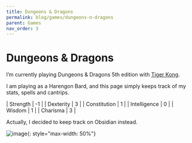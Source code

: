 ```yaml
---
title: Dungeons & Dragons
permalink: blog/games/dungeons-n-dragons
parent: Games
nav_order: 3
---
```

# Dungeons & Dragons

I’m currently playing Dungeons & Dragons 5th edition with [Tiger Kong](https://tigerkong.me/). 

<!-- Here is his guide: [D&D Collection](https://tigerkong.me/dnd/)  -->

I am playing as a Harengon Bard, and this page simply keeps track of my stats, spells and cantrips.

| Strength     | -1 |
| Dexterity    | 3  |
| Constitution | 1  |
| Intelligence | 0  |
| Wisdom       | 1  |
| Charisma     | 3  |


Actually, I decided to keep track on Obsidian instead.

![image](https://github.com/user-attachments/assets/5dcc7137-bede-43ea-ac0d-bc028f75b0a0){: style="max-width: 50%"}
